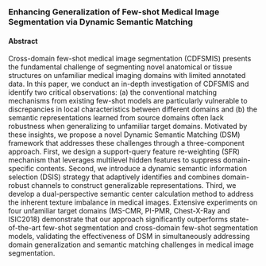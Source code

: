 ### Enhancing Generalization of Few-shot Medical Image Segmentation via Dynamic Semantic Matching


#### Abstract

Cross-domain few-shot medical image segmentation (CDFSMIS) presents the fundamental challenge of segmenting novel anatomical or tissue structures on unfamiliar medical imaging domains with limited annotated data. In this paper, we conduct an in-depth investigation of CDFSMIS and identify two critical observations: (a) the conventional matching mechanisms from existing few-shot models are particularly vulnerable to discrepancies in local characteristics between different domains and (b) the semantic representations learned from source domains often lack robustness when generalizing to unfamiliar target domains. Motivated by these insights, we propose a novel Dynamic Semantic Matching (DSM) framework that addresses these challenges through a three-component approach. First, we design a support-query feature re-weighting (SFR) mechanism that leverages multilevel hidden features to suppress domain-specific contents. Second, we introduce a dynamic semantic information selection (DSIS) strategy that adaptively identifies and combines domain-robust channels to construct generalizable representations. Third, we develop a dual-perspective semantic center calculation method to address the inherent texture imbalance in medical images. Extensive experiments on four unfamiliar target domains (MS-CMR, PI-PMR, Chest-X-Ray and ISIC2018) demonstrate that our approach significantly outperforms state-of-the-art few-shot segmentation and cross-domain few-shot segmentation models, validating the effectiveness of DSM in simultaneously addressing domain generalization and semantic matching challenges in medical image segmentation.
